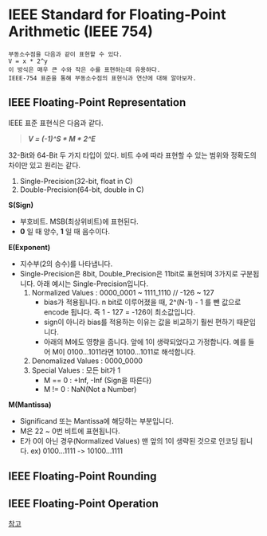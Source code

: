 # IEEE Standard for Floating-Point Arithmetic (IEEE 754)
```
부동소수점을 다음과 같이 표현할 수 있다.  
V = x * 2^y  
이 방식은 매우 큰 수와 작은 수를 표현하는데 유용하다.  
IEEE-754 표준을 통해 부동소수점의 표현식과 연산에 대해 알아보자.  
```

## IEEE Floating-Point Representation
IEEE 표준 표현식은 다음과 같다.  
> ***V = (-1)^S * M * 2^E***  

32-Bit와 64-Bit 두 가지 타입이 있다. 비트 수에 따라 표현할 수 있는 범위와 정확도의 차이만 있고 원리는 같다.  
1. Single-Precision(32-bit, float in C)  
2. Double-Precision(64-bit, double in C)  

**S(Sign)** 
- 부호비트. MSB(최상위비트)에 표현된다.
- **0** 일 때 양수, **1** 일 때 음수이다.  

**E(Exponent)**
- 지수부(2의 승수)를 나타냅니다.  
- Single-Precision은 8bit, Double_Precision은 11bit로 표현되며 3가지로 구분됩니다. 아래 예시는 Single-Precision입니다.
    1. Normalized Values : 0000_0001 ~ 1111_1110 // -126 ~ 127
        - bias가 적용됩니다. n bit로 이루어졌을 때, 2^(N-1) - 1 를 뺀 값으로 encode 됩니다. 즉 1 - 127 = -126이 최소값입니다.
        - sign이 아니라 bias를 적용하는 이유는 값을 비교하기 훨씬 편하기 때문입니다.
        - 아래의 M에도 영향을 줍니다. 앞에 1이 생략되었다고 가정합니다. 예를 들어 M이 0100...1011라면 10100...1011로 해석합니다.
    2. Denomalized Values : 0000_0000
    3. Special Values : 모든 bit가 1
        - M == 0 : +Inf, -Inf (Sign을 따른다)
        - M != 0 : NaN(Not a Number)

**M(Mantissa)**
- Significand 또는 Mantissa에 해당하는 부분입니다.   
- M은 22 ~ 0번 비트에 표현됩니다.  
- E가 0이 아닌 경우(Normalized Values) 맨 앞의 1이 생략된 것으로 인코딩 됩니다. ex) 0100...1111 -> 10100...1111

## IEEE Floating-Point Rounding

## IEEE Floating-Point Operation

[참고](https://nybounce.wordpress.com/2016/06/24/ieee-754-floating-point%EB%B6%80%EB%8F%99%EC%86%8C%EC%88%98%EC%A0%90-%EC%82%B0%EC%88%A0%EC%97%90-%EB%8C%80%ED%95%98%EC%97%AC/)
